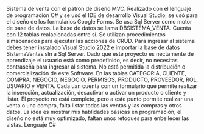 Sistema de venta con el patrón de diseño MVC. Realizado con el lenguaje de programaciòn C# y se usó el IDE de desarrollo Visual Studio, se usó para el diseño de los formularios Google Forms.
Se usa Sql Server como motor de base de datos. La base de datos se llama DBSISTEMA_VENTA. Cuenta con 12 tablas realacionadas entre sí.
Se utilizan procedimientos almacenados para ejecutar las acciones de CRUD. Para ingresar al sistema debes tener instalado Visual Studio 2022 e importar la base de datos SistemaVentas.sln a Sql Server.
Dado que este proyecto es nectamente de aprendizaje el usuario está como predefinido, es decir, no necesitas contraseña para ingresar al sistema.
No está permitida la distribución o comercialización de este Software.
En las tablas CATEGORIA, CLIENTE, COMPRA, NEGOCIO, NEGOCIO, PERMISOS, PRODUCTO, PROVEEDOR, ROL, USUARIO y VENTA. Cada uan cuenta con un formulario
que permite realizar la insercción, actualización, desactivar o activar un producto o cliente y listar. 
El proyecto no está completo, pero a este punto permite realizar una venta o una compra, falta listar todas las ventas y las compras y otros datos.
La idea es mostrar mis hablidades básicas en programación, el diseño no está muy optimizado, faltan unos retoques para enbellecer las vistas.
Lenguaje C#
